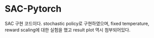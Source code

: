 # SAC-Pytorch
SAC 구현 코드이다. stochastic policy로 구현하였으며, fixed temperature,  reward scaling에 대한 실험을 했고 result plot 역시 첨부되어있다.
